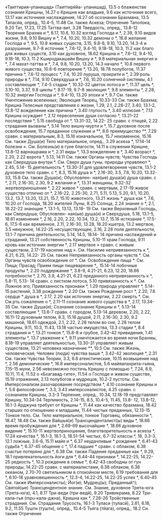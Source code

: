 «Таиттирия-упанишад» (Таиттирййа- упанишад), 13.5 
о блаженстве сознания Кришны, 14.27 
о Кришне
как владыке, 9.6 
как источнике всего, 13.17 
как источнике наслаждения, 14.27
об осознании Брахмана, 13.5 
Тапасйа, опред., 10.4-5, 11.48 
Си. также Аскеза; Отречение Таполока, 9.20 
Тат, 17.23, 17.25 
Таттва-вит, 3.28 
Твердость, опред., 13.8-12 
Творение
Брахма и *, 8.17, 10.6, 10.32 
взгляд Господа и *, 2.39, 9.10 
видов жизни, 9.8, 9.10 
Вишну и *, 7.4, 10.20, 10.32 
демоны о *, 16.8 
желание Господа и *, 9.5, 10.8 
живых существ, 3.15, 9.8-8, 9.10, 13.20, 14.3-4
и разрушение, 9.7-8
источник *, 7.6-12, 9.4-10, 9.18-18, 10.3, 11.2
как благо для живых существ, 3.10
как духовное, 18.62
Кришна и *, 7.6-12, 9.4-10, 9.18-18, 10.3, 11.2
Кширодакашайи Вишну и *, 9.8 
материальная энергия и *, 7.4 
махат-таттва и *, 7.4, 9.8, 10.20, 13.20, 14.3 
начало *, 10.8
первого живого существа, 10.6-6 
повторение *, 13.20, 18.78 
полубогов, 11.37 
причина *, 7.6-12 
процесс *, 7.4, 10.20 
пуруша, пракрити и *, 2.39 
роль природы в *, 7.14, 9.10 
Сверхдуша и *, 7.6, 10.20 
солнечной системы, 4.1 
составляющие *, 7.4-5 
стадии *, 10.32-32 
цветок лотоса и *, 11.37 
цель *, 3.10-10, 3.37, 9.8 
циклы *, 8.17-19, 9.7-8 
эволюция *, 9.8 
элементы *, 2.28, 10.32 
энергии Господа и *, 9.4-10, 13.20 
эпохи и *, 9.7
См. также Уничтожение вселенных; Эволюция Творец, 10.33-33
См. также Брахма; Кришна Телесные представления о жизни, 1.29, 2.1, 2.26-27, 3.40, 13.1-2, 13.8-12 
вожделение как причина *, 3.40 
глупость *, 3.40 
иллюзия *, 7.13 
Кришна осуждает *, 2.12 
переселение души согласно *, 13.21-22 
последствия *, 5.15 
свобода от *, 13.31-32, 14.22- 25
сравн. с птицей, 2.22 
страдания вызваны *, 5.14 
Тело
вишну-мурти и *, 15.7 
духовное
после освобождения, 15.7 
преданное служение и **, 8.6 
преимущество **, 7.29 
сравн. с материальным, 8.3, 15.16
изначальное, 15.7 
неизменное, 15.16 
	См. также Душа(и)
Тело материальное, опред., 3.29 
аскеза *, 17.14-14 
болезни «.
	См. Болезнь(и) в гуне благости, 14.11 
в служении Кришне, 13.8-12 
варнашрама и *, 2.31 
виды *, 13.3 
вожделение в *, 3.40 
возраст *, 2.20, 2.22 
ворота *, 5.13, 14.11
См. также Органы чувств; Чувства
Господь как Сверхдуша внутри *.
	См. Сверх душа
гуны. природы управляют *, 2.45, 5.14- 15
деятельность *, 13.30-31 
для удовлетворения чувств, 13.1-2 
духовное тело сравн. с *, 8.3, 15.16 
душа и *, 2.16-30, 3.5, 7.6, 10.20, 13.32-33, 15.8
См. также Душа(и); Обусловлен- ная(ые) душа(и)
душа сравн. с *, 2.11, 2.16-30, 2.30, 9.2
желания и *, 13.31 
женщины, 9.32-32 
жертвоприношение *, 2.22 
живое * сравн. с мертвым, 2.17-19 
живое существо отлично от *, 2.16-22, 2.25-30, 2.71, 5.11, 5.13, 5.20, 9.1, 10.20, 13.2, 13.7, 13.20, 13.21, 15.7, 15.10
животного, 13.21 
жизнь *
душа как *, 7.6, 10.20 
от Господа, 18.20 
жителей Луны, 8.25 
Солнца, 2.24 
знание о *, 2.1, 18.22-22 
знающие *, 13.1-5, 13.13, 13.18- 19
См. также Верховный Господь,
как Сверхдуша; Обусловлен- ная(ые) душа(и) и Сверхдуша, 5.18, 13.1-5, 18.61 
изменения *, 2.16, 2.20, 2.22, 10.34, 13.2, 13.7, 15.16 
истязание *, 17.5-6, 17.5-6
как
временное, 2.11, 2.16-30, 13.28, 18.20 
кшетра, 13.2 
мертвое, 3.5 
ненужное, 14.22-25 
несуществующее, 2.16, 2.28 
поле деятельности, 13.1-7 
причина деятельности, 5.14, 14.5, 18.14- 14
причина наслаждений и страданий, 13.21
собственность Кришны, 5.10-11 
храм Господа, 9.11 
кровь как источник энергии *, 2.17 
мертвое » сравн. с живым существом, 2.17-19
насилие над ».
	См. Насилие непривязанность к *, 4.21, 6.25, 14.22- 25
См. также Непривязанность органы чувств *.
	См. Органы чувств освобождение от *.
	См. Освобождение
пища *.
	См. Пища; Прасад; Прием пищи
пищеварение *,, 15.14-14 
побочные продукты *, 2.20 
поддержание *, 3.8-9, 4.21-21, 6.23, 12.20, 18.66
потребности *, 2.70, 3.9, 4.21-21, 6.23
преданного
непривязанность к *, 5.8-11, 5.13- 14
сравн. с листком лотоса, 5.10 
привязанность к *.
	См. Ложное эго;
Привязанность признаки *, 1.29 
природа управляет *, 5.14-15 
растений, 3.38 
рождение *, 2.20
См. также Рождение рост *, 2.20, 7.6 
сердце *
душа в *, 2.17, 2.20 
как источник энергии, 2.22 
	 смерть *.
	См.
	См.рть сожаление о *, 2.11-11 
сознание живого существа в *, 2.17, 13.34-35
См. также Душа(и); Сознание сознание Кришны и *, 5.13-14 
составляющие *, 13.6-7
сравн. с
городом, 5.13-14 
деревом, 2.20, 2.22, 16.11-12 
духовным телом, 8.3, 15.16 
душой, 2.11, 2.16-30, 2.30, 9.2 
машиной, 18.61 
одеждой, 2.1, 2.22, 2.28 
телом во сне, 2.28 
телом Кришны, 9.11, 10.3, 11.43, 13.18
частью имущества, 13.3 
стадии *, 8.4 
страдания и *, 13.21 
тонкое *, 15.8-8 
и грубое, 3.42-42 
привидения, 1.41 
элементы *, 13.7 
уважение к *, 9.11 
уничтожается во время ночи Брахмы, 8.18-19
управляет деятельностью, 13.30-31 
управляет живым существом, 13.21 
человека
назначение **, 10.5 
	См. также Жизнь, человеческая; Человек (люди) чувства выше *, 3.42-42 
эволюция *, 2.31 
	См. также Чувства Теории, 3.3, 6.8
атеистические, 10.15 
возвышение над *, 2.56 
демонические *, 16.8 
имперсоналистов, 5.6 
майяапахрита-гьяна, 7.15-15 
муни, 2.56
невозможно постичь Кришну с помощью *, 7.24, 8.9, 10.11, 11.4, 11.52
о «Бхагавад-гите», 11.54 
о Господе и живом существе, 15.19 
отражения, 2.13 
полубогов и мудрецов, 10.2-2 
пустоты.
	См. Имперсонализм разочарование посредством *, 4.10 
сознание Кришны и *, 5.6 
философские *, 3.3, 3.43 
имперсоналистов, 4.25 
сравн. с сознанием Кришны, 3.3-3
Терпение, опред., 10.34, 12.18-19 
представляет Кришну, 10.34-34 
Терпимость, 2.14-15, 8.5, 10.4-5, 11.45, 13.8- 12, 13.8-12, 16.1-3
Арджуна требует от Кришны *, 11.44 
как качество брахмана, 18.42 
старших по отношению к младшим, 11.44
чистых преданных, 12.13-15 
Тонкое тело.
	См. Тело материальное, тонкое
Торговец, обязанности *, 18.47, 18.48 
	См. также Вайшья(и) Трансценденталист(ы) виды *, 18.66
время пробуждения для *, 2.69-69 
высочайшие *, 18.66 
духовное видение *, 15.10-11 
жертвоприношение, благотворительность и аскеза *, 17.24 
качества *, 16.1-3, 16.1-3, 18.51-54 
чистых, 6.7-32 
классы *, 18, 3.3-3, 12.1 
ложные, 3.6-6, 15.11 
майя и *, 6.37 
неудачливые *
рождение *, 6.41-43 
судьба *, 6.37-45 
общение с *, 17.4 
падшие *
сравн. с облаком, 6.38 
счастье потеряно для *, 6.38 
	См. также Падение преданные как *, 9.29, 18.1 
привлекательность йоги для *, 6.44-44
признаки *, 14.22-25, 14.22-25 
редкость *, 10.3 
рождение в семье *, 6.42-43 
свободны от гун природы, 14.22-25 
сравн. с
материалистами, 6.38 
облаком, 6.38 
океаном, 2.70-70 
светильником в спокойном месте, 6.19
требования для *, 6.10-18 
уравновешенность *, 12.3-4, 14.22-25, 14.22-25 
успех *, 6.40-45 
	См. также Имперсоналисты);
Йог(и); Мудрец(ы); Преданный^); Святой(ые) Трансцендентное знание.
	См. Знание, духовное
Трета-юга (Трета-юга), 4.1, 8.17 
Три-веди (три-ведй), 9.20 
Тривикрама, 8.22
Три-кала-гья (mpu-кала-джна), Кришна как *, 7.26-26
Тройственные страдания.
	См. Страдания Трусость, 16.1-3
Туласи (туласй), 2.61, 6.18, 9.2, 11.55 
Тушти (тушти), опред., 10.4-5 
Тьяга (тйага), опред., 18.2 
Си. также Отречение